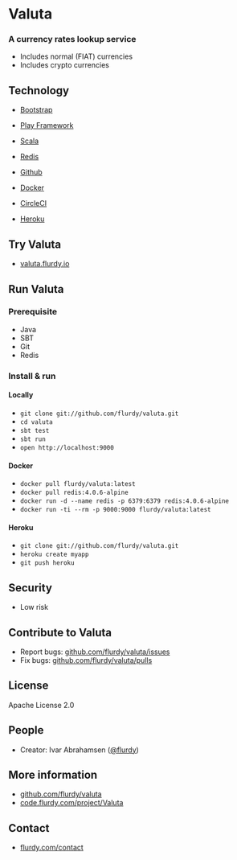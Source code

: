 # Valuta

### A currency rates lookup service

* Includes normal (FIAT) currencies
* Includes crypto currencies


## Technology

* [Bootstrap](http://getbootstrap.com)
* [Play Framework](https://playframework.com)
* [Scala](http://scala-lang.org)
* [Redis](https://redis.io)


* [Github](https://github.com)
* [Docker](https://docker.com)
* [CircleCI](https://circleci.com)
* [Heroku](https://heroku.com)

## Try Valuta

* [valuta.flurdy.io](https://valuta.flurdy.io)

## Run Valuta

### Prerequisite

* Java
* SBT
* Git
* Redis

### Install & run
#### Locally

* `git clone git://github.com/flurdy/valuta.git`
* `cd valuta`
* `sbt test`
* `sbt run`
* `open http://localhost:9000`

#### Docker

* `docker pull flurdy/valuta:latest`
* `docker pull redis:4.0.6-alpine`
* `docker run -d --name redis -p 6379:6379 redis:4.0.6-alpine`
* `docker run -ti --rm -p 9000:9000 flurdy/valuta:latest`

#### Heroku

* `git clone git://github.com/flurdy/valuta.git`
* `heroku create myapp`
* `git push heroku`


## Security

* Low risk

## Contribute to Valuta

* Report bugs: [github.com/flurdy/valuta/issues](https://github.com/flurdy/valuta/issues)
* Fix bugs: [github.com/flurdy/valuta/pulls](https://github.com/flurdy/valuta/pulls)


## License

Apache License 2.0

## People

* Creator: Ivar Abrahamsen ([@flurdy](https://twitter.com/flurdy))

## More information

* [github.com/flurdy/valuta](https://github.com/flurdy/valuta)
* [code.flurdy.com/project/Valuta](https://code.flurdy.com/project/Valuta)

## Contact

* [flurdy.com/contact](https://flurdy.com/contact)
